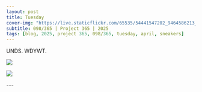 ```yaml
---
layout: post
title: Tuesday
cover-img: "https://live.staticflickr.com/65535/54441547202_9464586213_h.jpg"
subtitle: 098/365 | Project 365 | 2025
tags: [blog, 2025, project 365, 098/365, tuesday, april, sneakers]
---
```

<style>
  .intro-header.big-img {
    background-position:center; 
  }
</style>
UNDS. WDYWT.
<p class="post-img-wrap">
  <img src="https://live.staticflickr.com/65535/54441547187_37dfb7dd1d_h.jpg">
</p>
<p class="post-img-wrap">
  <img src="https://live.staticflickr.com/65535/54441547202_9464586213_h.jpg">
</p>
---
